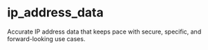# ip_address_data
Accurate IP address data that keeps pace with secure, specific, and forward-looking use cases.
